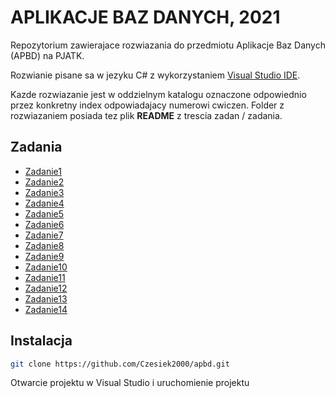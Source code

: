 # APLIKACJE BAZ DANYCH, 2021

Repozytorium zawierajace rozwiazania do przedmiotu Aplikacje Baz Danych (APBD) na PJATK. 

Rozwianie pisane sa w jezyku C# z wykorzystaniem [Visual Studio IDE](https://visualstudio.microsoft.com/pl/vs/).

Kazde rozwiazanie jest w oddzielnym katalogu oznaczone odpowiednio przez konkretny index odpowiadajacy numerowi cwiczen. Folder z rozwiazaniem posiada tez plik **README** z trescia zadan / zadania.


## Zadania
* [Zadanie1](zadanie1/README.md)
* [Zadanie2](./zadanie2/README.md)
* [Zadanie3](zadanie3/README.md)
* [Zadanie4](zadanie4/README.md)
* [Zadanie5](zadanie5/REDME.md)
* [Zadanie6](zadanie6/README.md)
* [Zadanie7](zadanie7/README.md)
* [Zadanie8](zadanie8/README.md)
* [Zadanie9](zadanie9/README.md)
* [Zadanie10](zadanie10/README.md)
* [Zadanie11](zadanie11/README.md)
* [Zadanie12](zadanie12/README.md)
* [Zadanie13](zadanie13/README.md)
* [Zadanie14](zadanie14/README.md)

## Instalacja
```bash
git clone https://github.com/Czesiek2000/apbd.git
```

Otwarcie projektu w Visual Studio i uruchomienie projektu